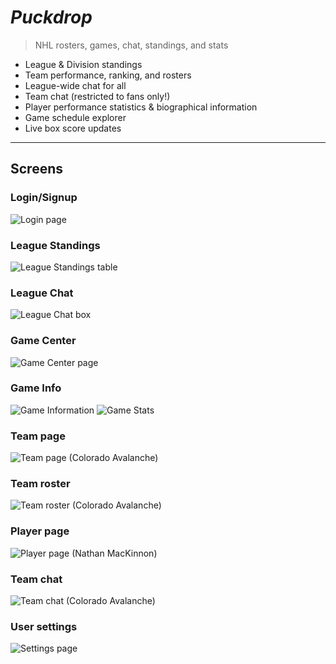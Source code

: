 # *Puckdrop*
> NHL rosters, games, chat, standings, and stats

- League & Division standings
- Team performance, ranking, and rosters
- League-wide chat for all
- Team chat (restricted to fans only!)
- Player performance statistics & biographical information
- Game schedule explorer
- Live box score updates

---

## Screens

### Login/Signup
![Login page](miscResources/img/x11.png)

### League Standings
![League Standings table](miscResources/img/x1.png)

### League Chat
![League Chat box](miscResources/img/x2.png)

### Game Center
![Game Center page](miscResources/img/x3.png)

### Game Info
![Game Information](miscResources/img/x7.png)
![Game Stats](miscResources/img/x8.png)

### Team page
![Team page (Colorado Avalanche)](miscResources/img/x4.png)

### Team roster
![Team roster (Colorado Avalanche)](miscResources/img/x5.png)

### Player page
![Player page (Nathan MacKinnon)](miscResources/img/x6.png)

### Team chat
![Team chat (Colorado Avalanche)](miscResources/img/x9.png)

### User settings
![Settings page](miscResources/img/x10.png)